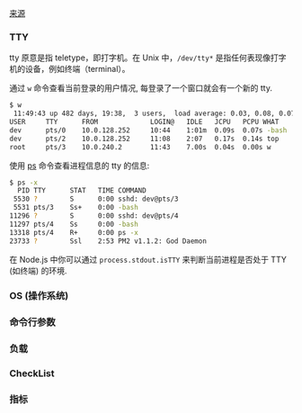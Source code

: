 [来源](https://elemefe.github.io/node-interview/#/sections/zh-cn/os)
### TTY
tty 原意是指 teletype，即打字机。在 Unix 中，`/dev/tty*` 是指任何表现像打字机的设备，例如终端（terminal）。

通过 `w` 命令查看当前登录的用户情况, 每登录了一个窗口就会有一个新的 tty.
```bash
$ w
 11:49:43 up 482 days, 19:38,  3 users,  load average: 0.03, 0.08, 0.07
USER     TTY      FROM             LOGIN@   IDLE   JCPU   PCPU WHAT
dev      pts/0    10.0.128.252     10:44    1:01m  0.09s  0.07s -bash
dev      pts/2    10.0.128.252     11:08    2:07   0.17s  0.14s top
root     pts/3    10.0.240.2       11:43    7.00s  0.04s  0.00s w
```
使用 [ps](linux/../../../learning/linux/命令.md#ps) 命令查看进程信息的 tty 的信息:
```bash
$ ps -x
  PID TTY      STAT   TIME COMMAND
 5530 ?        S      0:00 sshd: dev@pts/3
 5531 pts/3    Ss+    0:00 -bash
11296 ?        S      0:00 sshd: dev@pts/4
11297 pts/4    Ss     0:00 -bash
13318 pts/4    R+     0:00 ps -x
23733 ?        Ssl    2:53 PM2 v1.1.2: God Daemon
```
在 Node.js 中你可以通过 `process.stdout.isTTY` 来判断当前进程是否处于 TTY (如终端) 的环境.

### OS (操作系统)
### 命令行参数
### 负载
### CheckList
### 指标